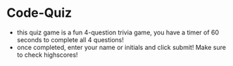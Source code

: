 # Code-Quiz

* this quiz game is a fun 4-question trivia game, you have a timer of 60 seconds to complete all 4 questions! 
* once completed, enter your name or initials and click submit! Make sure to check highscores!
